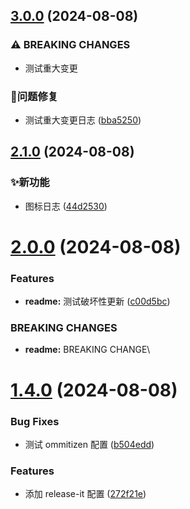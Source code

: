 

## [3.0.0](https://github.com/jackchoumine/pics/compare/v2.1.0...v3.0.0) (2024-08-08)


### ⚠ BREAKING CHANGES

* 测试重大变更

### 🐛问题修复

* 测试重大变更日志 ([bba5250](https://github.com/jackchoumine/pics/commit/bba52506f4d3634e3f9666c4bb3c019535d34a85))

## [2.1.0](https://github.com/jackchoumine/pics/compare/v2.0.0...v2.1.0) (2024-08-08)


### ✨新功能

* 图标日志 ([44d2530](https://github.com/jackchoumine/pics/commit/44d2530be8f41924bf441f03e2df11d5003c485f))

# [2.0.0](https://github.com/jackchoumine/pics/compare/v1.4.0...v2.0.0) (2024-08-08)


### Features

* **readme:** 测试破坏性更新 ([c00d5bc](https://github.com/jackchoumine/pics/commit/c00d5bcba31382f9d34d9caf760e9ec9f1dd3b88))


### BREAKING CHANGES

* **readme:** BREAKING CHANGE\

# [1.4.0](https://github.com/jackchoumine/pics/compare/v1.3.9...v1.4.0) (2024-08-08)


### Bug Fixes

* 测试 ommitizen 配置 ([b504edd](https://github.com/jackchoumine/pics/commit/b504eddee9d49d1008e3bbcad6bde57e53e9f055))


### Features

* 添加 release-it 配置 ([272f21e](https://github.com/jackchoumine/pics/commit/272f21e9995cabdb7b6eca840f7e8b57df3b1dcf))
